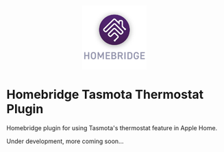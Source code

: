 
<p align="center">

<img src="https://github.com/homebridge/branding/raw/master/logos/homebridge-wordmark-logo-vertical.png" width="150">

</p>


# Homebridge Tasmota Thermostat Plugin

Homebridge plugin for using Tasmota's thermostat feature in Apple Home.

Under development, more coming soon...